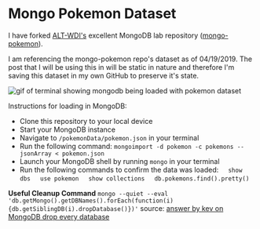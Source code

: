 # Mongo Pokemon Dataset

I have forked [ALT-WDI's](https://github.com/ATL-WDI-Exercises) excellent MongoDB lab repository ([mongo-pokemon](https://github.com/ATL-WDI-Exercises/mongo-pokemon)).

I am referencing the mongo-pokemon repo's dataset as of 04/19/2019. The post that I will be using this in will be static in nature and therefore I'm saving this dataset in my own GitHub to preserve it's state.

![gif of terminal showing mongodb being loaded with pokemon dataset](https://media.giphy.com/media/kbXJ7f8lW9f5czPKHF/giphy.gif)

Instructions for loading in MongoDB:

* Clone this repository to your local device
* Start your MongoDB instance
* Navigate to `/pokemonData/pokemon.json` in your terminal
* Run the following command:
`mongoimport -d pokemon -c pokemons --jsonArray < pokemon.json`
* Launch your MongoDB shell by running `mongo` in your terminal
* Run the following commands to confirm the data was loaded:
&nbsp;&nbsp;&nbsp;&nbsp;` show dbs `
&nbsp;&nbsp;&nbsp;&nbsp;` use pokemon `
&nbsp;&nbsp;&nbsp;&nbsp;` show collections `
&nbsp;&nbsp;&nbsp;&nbsp;` db.pokemons.find().pretty() ` 

**Useful Cleanup Command**
`mongo --quiet --eval 'db.getMongo().getDBNames().forEach(function(i){db.getSiblingDB(i).dropDatabase()})'`
source: [answer by kev on MongoDB drop every database](https://stackoverflow.com/a/16908246)
